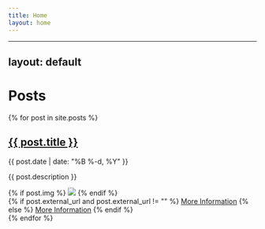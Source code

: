 ```yaml
---
title: Home
layout: home
---
```

---
layout: default
---
<h1>Posts</h1>
{% for post in site.posts %}
  <article>
    <h2><a href="{{ post.url }}">{{ post.title }}</a></h2>
    <p>{{ post.date | date: "%B %-d, %Y" }}</p>
    <p>{{ post.description }}</p>
    {% if post.img %}
      <img src="{{ post.img }}" style="max-height: 200px;">
    {% endif %}
    <br>
    {% if post.external_url and post.external_url != "" %}
      <a href="{{ post.external_url }}" target="_blank">More Information</a>
    {% else %}
      <a href="{{ post.url }}" target="_blank">More Information</a>
    {% endif %}
  </article>
{% endfor %}
